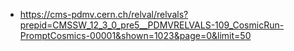 - https://cms-pdmv.cern.ch/relval/relvals?prepid=CMSSW_12_3_0_pre5__PDMVRELVALS-109_CosmicRun-PromptCosmics-00001&shown=1023&page=0&limit=50
